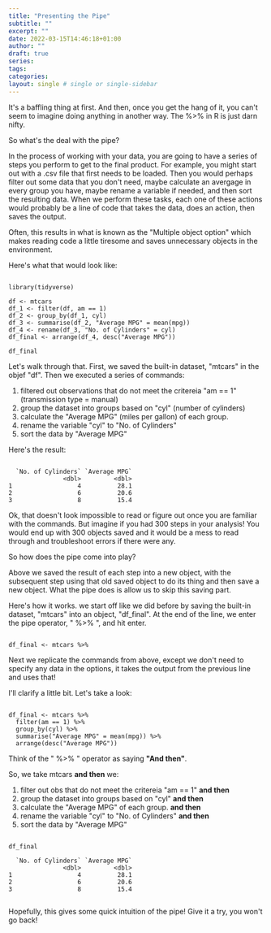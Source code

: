 ```yaml
---
title: "Presenting the Pipe"
subtitle: ""
excerpt: ""
date: 2022-03-15T14:46:18+01:00
author: ""
draft: true
series:
tags:
categories:
layout: single # single or single-sidebar
---
```




It's a baffling thing at first.
And then,
once you get the hang of it,
you can't seem to imagine doing anything in another way.
The %>% in R is just darn nifty.


So what's the deal with the pipe?


In the process of working with your data, you are going to have a series of steps you perform to get to the final product.
For example,
you might start out with a .csv file that first needs to be loaded.
Then you would perhaps filter out some data that you don't need, maybe calculate an avergage in every group you have, maybe rename a variable if needed,
and then sort the resulting data.
When we perform these tasks,
each one of these actions would probably be a line of code that takes the data,
does an action, 
then saves the output.

Often, this results in what is known as the "Multiple object option" which makes reading code a little tiresome and saves unnecessary objects in the environment.


Here's what that would look like:


```{r, eval=FALSE, results='hide', error=FALSE, warning=FALSE, message=FALSE}

library(tidyverse)

df <- mtcars
df_1 <- filter(df, am == 1)
df_2 <- group_by(df_1, cyl)
df_3 <- summarise(df_2, "Average MPG" = mean(mpg))
df_4 <- rename(df_3, "No. of Cylinders" = cyl)
df_final <- arrange(df_4, desc("Average MPG"))

df_final

```

Let's walk through that. First, we saved the built-in dataset, "mtcars" in the objef "df".
Then we executed a series of commands:

1. filtered out observations that do not meet the critereia "am == 1" (transmission type = manual)
2. group the dataset into groups based on "cyl" (number of cylinders)
3. calculate the "Average MPG" (miles per gallon) of each group.
4. rename the variable "cyl" to "No. of Cylinders"
5. sort the data by "Average MPG"

Here's the result:

```

  `No. of Cylinders` `Average MPG`
               <dbl>         <dbl>
1                  4          28.1
2                  6          20.6
3                  8          15.4

```

Ok, that doesn't look impossible to read or figure out once you are familiar with the commands.
But imagine if you had 300 steps in your analysis!
You would end up with 300 objects saved and it would be a mess to read through and troubleshoot errors if there were any.


So how does the pipe come into play?

Above we saved the result of each step into a new object,
with the subsequent step using that old saved object to do its thing and then save a new object.
What the pipe does is allow us to skip this saving part.

Here's how it works. we start off like we did before by saving the built-in dataset, "mtcars" into an object, "df_final".
At the end of the line, 
we enter the pipe operator, " %>% ", and hit enter.

```{r, eval=FALSE, results='hide', error=FALSE, warning=FALSE, message=FALSE}

df_final <- mtcars %>% 

```

Next we replicate the commands from above,
except we don't need to specify any data in the options,
it takes the output from the previous line and uses that!

I'll clarify a little bit.
Let's take a look:

```{r, eval=FALSE, results='hide', error=FALSE, warning=FALSE, message=FALSE}

df_final <- mtcars %>% 
  filter(am == 1) %>% 
  group_by(cyl) %>% 
  summarise("Average MPG" = mean(mpg)) %>% 
  arrange(desc("Average MPG"))

```

Think of the " %>% " operator as saying __"And then"__.


So, we take mtcars __and then__ we:

1. filter out obs that do not meet the critereia "am == 1" __and then__
2. group the dataset into groups based on "cyl" __and then__
3. calculate the "Average MPG" of each group. __and then__
4. rename the variable "cyl" to "No. of Cylinders" __and then__
5. sort the data by "Average MPG"

```{r, eval=FALSE, results='hide', error=FALSE, warning=FALSE, message=FALSE}

df_final 

  `No. of Cylinders` `Average MPG`
               <dbl>         <dbl>
1                  4          28.1
2                  6          20.6
3                  8          15.4


```

Hopefully, this gives some quick intuition of the pipe!  Give it a try, you won't go back!


